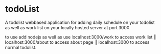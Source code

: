 # todoList
A todolist webbased application for adding daily schedule on your todolist as well as work list on your locally hosted server at port 3000.

to use add nodejs as well as use localhost:3000/work to access work list || localhost:3000/about to access about page || localhost:3000 to access normal todolist.
